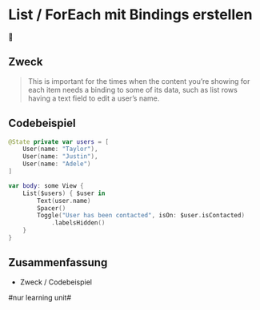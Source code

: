 # List / ForEach mit Bindings erstellen
🔁

## Zweck

> This is important for the times when the content you’re showing for each item needs a binding to some of its data, such as list rows having a text field to edit a user’s name.

## Codebeispiel

```swift
@State private var users = [
    User(name: "Taylor"),
    User(name: "Justin"),
    User(name: "Adele")
]

var body: some View {
    List($users) { $user in
        Text(user.name)
        Spacer()
        Toggle("User has been contacted", isOn: $user.isContacted)
            .labelsHidden()
    }
}
```

## Zusammenfassung
- Zweck / Codebeispiel


#nur learning unit#